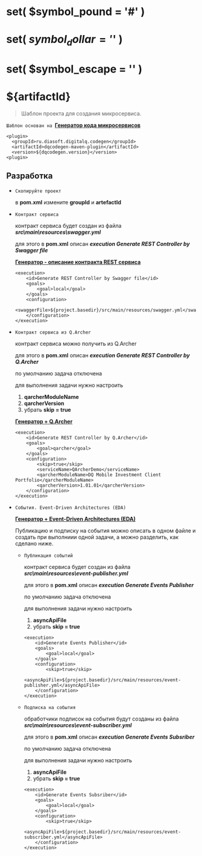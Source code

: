 # set( $symbol_pound = '#' )

# set( $symbol_dollar = '$' )

# set( $symbol_escape = '\' )

# ${artifactId}

> Шаблон проекта для создания микросервиса.

`Шаблон основан на `[**Генератор кода микросервисов**](https://conf.diasoft.ru/pages/viewpage.action?pageId=44771672)

  ```
  <plugin>
    <groupId>ru.diasoft.digitalq.codegen</groupId>
    <artifactId>dqcodegen-maven-plugin</artifactId>
    <version>${dqcodegen.version}</version> 
  <plugin>  
  ```

## Разработка

- `Скопируйте проект`

  в **pom.xml** измените **groupId** и **artefactId**

- `Контракт сервиса`

  контракт сервиса будет создан из файла ***src\main\resources\swagger.yml***

  для этого в **pom.xml** описан ***execution Generate REST Controller by Swagger file***

  [**Генератор - описание контракта REST сервиса**](https://conf.diasoft.ru/pages/viewpage.action?pageId=50894444)

  ```
  <execution>
      <id>Generate REST Controller by Swagger file</id>
      <goals>
          <goal>local</goal>
      </goals>
      <configuration>
          <swaggerFile>${project.basedir}/src/main/resources/swagger.yml</swaggerFile> 
      </configuration>
  </execution>
  ```

- `Контракт сервиса из Q.Archer`

  контракт сервиса можно получить из Q.Archer

  для этого в **pom.xml** описан ***execution Generate REST Controller by Q.Archer***

  по умолчанию задача отключена

  для выполнения задачи нужно настроить
    1. **qarcherModuleName**
    2. **qarcherVersion**
    3. убрать **skip = true**

  [**Генератор + Q.Archer**](conf.diasoft.ru/pages/viewpage.action?pageId=121474970)

  ```
  <execution>
      <id>Generate REST Controller by Q.Archer</id>
      <goals>
          <goal>qarcher</goal>
      </goals>
      <configuration>
          <skip>true</skip>                             
          <serviceName>QArcherDemo</serviceName> 
          <qarcherModuleName>DQ Mobile Investment Client Portfolio</qarcherModuleName>
          <qarcherVersion>1.01.01</qarcherVersion>
      </configuration>
  </execution>
  ```

- `События. Event-Driven Architectures (EDA)`

  [**Генератор + Event-Driven Architectures (EDA)**](conf.diasoft.ru/pages/viewpage.action?pageId=50894482)

  Публикацию и подписку на события можно описать в одном файле и создать при выполниии одной задачи, а можно разделить,
  как сделано ниже.

    - `Публикация событий`

      контракт сервиса будет создан из файла ***src\main\resources\event-publisher.yml***

      для этого в **pom.xml** описан ***execution Generate Events Publisher***

      по умолчанию задача отключена

      для выполнения задачи нужно настроить
        1. **asyncApiFile**
        2. убрать **skip = true**

      ```
      <execution>
          <id>Generate Events Publisher</id>
          <goals>
              <goal>local</goal>
          </goals>
          <configuration>
              <skip>true</skip>                                                     
              <asyncApiFile>${project.basedir}/src/main/resources/event-publisher.yml</asyncApiFile>                            
          </configuration>
      </execution>
      ```

    - `Подписка на события`

      обработчики подписок на события будут созданы из файла ***src\main\resources\event-subscriber.yml***

      для этого в **pom.xml** описан ***execution Generate Events Subsriber***

      по умолчанию задача отключена

      для выполнения задачи нужно настроить
        1. **asyncApiFile**
        2. убрать **skip = true**

      ```
      <execution>
          <id>Generate Events Subsriber</id>
          <goals>
              <goal>local</goal>
          </goals>
          <configuration>
              <skip>true</skip>                                                     
              <asyncApiFile>${project.basedir}/src/main/resources/event-subscriber.yml</asyncApiFile>                            
          </configuration>
      </execution>
      ```
    